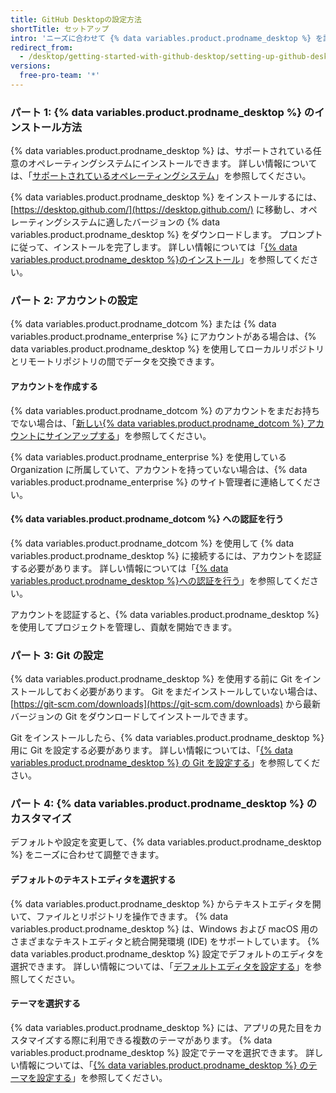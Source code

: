 ```yaml
---
title: GitHub Desktopの設定方法
shortTitle: セットアップ
intro: 'ニーズに合わせて {% data variables.product.prodname_desktop %} を設定し、プロジェクトに貢献することができます。'
redirect_from:
  - /desktop/getting-started-with-github-desktop/setting-up-github-desktop
versions:
  free-pro-team: '*'
---
```


### パート 1: {% data variables.product.prodname_desktop %} のインストール方法

{% data variables.product.prodname_desktop %} は、サポートされている任意のオペレーティングシステムにインストールできます。 詳しい情報については、「[サポートされているオペレーティングシステム](/desktop/getting-started-with-github-desktop/supported-operating-systems)」を参照してください。

{% data variables.product.prodname_desktop %} をインストールするには、[https://desktop.github.com/](https://desktop.github.com/) に移動し、オペレーティングシステムに適したバージョンの {% data variables.product.prodname_desktop %} をダウンロードします。 プロンプトに従って、インストールを完了します。 詳しい情報については「[{% data variables.product.prodname_desktop %}のインストール](/desktop/getting-started-with-github-desktop/installing-github-desktop)」を参照してください。

### パート 2: アカウントの設定

{% data variables.product.prodname_dotcom %} または {% data variables.product.prodname_enterprise %} にアカウントがある場合は、{% data variables.product.prodname_desktop %} を使用してローカルリポジトリとリモートリポジトリの間でデータを交換できます。

#### アカウントを作成する
{% data variables.product.prodname_dotcom %} のアカウントをまだお持ちでない場合は、「[新しい{% data variables.product.prodname_dotcom %} アカウントにサインアップする](/articles/signing-up-for-a-new-github-account/)」を参照してください。

{% data variables.product.prodname_enterprise %} を使用している Organization に所属していて、アカウントを持っていない場合は、{% data variables.product.prodname_enterprise %} のサイト管理者に連絡してください。

#### {% data variables.product.prodname_dotcom %} への認証を行う
{% data variables.product.prodname_dotcom %} を使用して {% data variables.product.prodname_desktop %} に接続するには、アカウントを認証する必要があります。 詳しい情報については「[{% data variables.product.prodname_desktop %}への認証を行う](/desktop/getting-started-with-github-desktop/authenticating-to-github)」を参照してください。

アカウントを認証すると、{% data variables.product.prodname_desktop %} を使用してプロジェクトを管理し、貢献を開始できます。

### パート 3: Git の設定
{% data variables.product.prodname_desktop %} を使用する前に Git をインストールしておく必要があります。 Git をまだインストールしていない場合は、[https://git-scm.com/downloads](https://git-scm.com/downloads) から最新バージョンの Git をダウンロードしてインストールできます。

Git をインストールしたら、{% data variables.product.prodname_desktop %} 用に Git を設定する必要があります。 詳しい情報については、「[{% data variables.product.prodname_desktop %} の Git を設定する](/desktop/getting-started-with-github-desktop/configuring-git-for-github-desktop)」を参照してください。

### パート 4: {% data variables.product.prodname_desktop %} のカスタマイズ
デフォルトや設定を変更して、{% data variables.product.prodname_desktop %} をニーズに合わせて調整できます。

#### デフォルトのテキストエディタを選択する
{% data variables.product.prodname_desktop %} からテキストエディタを開いて、ファイルとリポジトリを操作できます。 {% data variables.product.prodname_desktop %} は、Windows および macOS 用のさまざまなテキストエディタと統合開発環境 (IDE) をサポートしています。 {% data variables.product.prodname_desktop %} 設定でデフォルトのエディタを選択できます。 詳しい情報については、「[デフォルトエディタを設定する](/desktop/getting-started-with-github-desktop/configuring-a-default-editor)」を参照してください。

#### テーマを選択する
{% data variables.product.prodname_desktop %} には、アプリの見た目をカスタマイズする際に利用できる複数のテーマがあります。 {% data variables.product.prodname_desktop %} 設定でテーマを選択できます。 詳しい情報については、「[{% data variables.product.prodname_desktop %} のテーマを設定する](/desktop/getting-started-with-github-desktop/setting-a-theme-for-github-desktop)」を参照してください。
